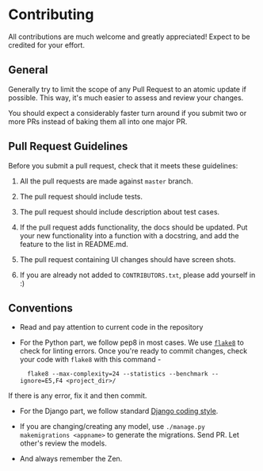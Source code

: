 # Contributing

All contributions are much welcome and greatly appreciated! Expect to be credited for your effort.


## General

Generally try to limit the scope of any Pull Request to an atomic update if possible. This way, it's much easier to assess and review your changes.

You should expect a considerably faster turn around if you submit two or more PRs instead of baking them all into one major PR.


## Pull Request Guidelines

Before you submit a pull request, check that it meets these guidelines:

1. All the pull requests are made against `master` branch.

2. The pull request should include tests.
3. The pull request should include description about test cases.
4. If the pull request adds functionality, the docs should be updated. Put your new functionality into a function with a docstring, and add the feature to the list in README.md.
5. The pull request containing UI changes should have screen shots.
6. If you are already not added to `CONTRIBUTORS.txt`, please add yourself in :)

## Conventions

- Read and pay attention to current code in the repository
- For the Python part, we follow pep8 in most cases. We use [`flake8`](http://flake8.readthedocs.org/en/latest/) to check for linting errors. Once you're ready to commit changes, check your code with `flake8` with this command -

        flake8 --max-complexity=24 --statistics --benchmark --ignore=E5,F4 <project_dir>/

If there is any error, fix it and then commit.

- For the Django part, we follow standard [Django coding style](https://docs.djangoproject.com/en/1.8/internals/contributing/writing-code/coding-style/).

- If you are changing/creating any model, use `./manage.py makemigrations <appname>` to generate the migrations. Send PR. Let other's review the models.

- And always remember the Zen.
